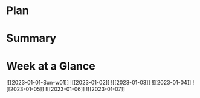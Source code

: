 # Plan

# Summary

# Week at a Glance 
![[2023-01-01-Sun-w01]] ![[2023-01-02]] ![[2023-01-03]] ![[2023-01-04]] ![[2023-01-05]] ![[2023-01-06]] ![[2023-01-07]]